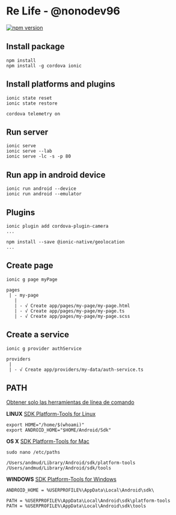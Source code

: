 # Re Life - @nonodev96

[![npm version](https://badge.fury.io/js/ionic.svg)](https://badge.fury.io/js/ionic) 

## Install package
```npm
npm install
npm install -g cordova ionic 
```

## Install platforms and plugins
```npm
ionic state reset
ionic state restore

cordova telemetry on
```

## Run server
```npm
ionic serve 
ionic serve --lab
ionic serve -lc -s -p 80
```

## Run app in android device
```npm
ionic run android --device
ionic run android --emulator
```

## Plugins 
```npm
ionic plugin add cordova-plugin-camera
...

npm install --save @ionic-native/geolocation
...
```

## Create page 
```
ionic g page myPage

pages
 | - my-page
   |
   | - √ Create app/pages/my-page/my-page.html
   | - √ Create app/pages/my-page/my-page.ts
   | - √ Create app/pages/my-page/my-page.scss
```

## Create a service
```
ionic g provider authService

providers
 | 
 | - √ Create app/providers/my-data/auth-service.ts
```

## PATH
[Obtener solo las herramientas de línea de comando
](https://developer.android.com/studio/index.html#downloads)

**LINUX** 
[SDK Platform-Tools for Linux](https://dl.google.com/android/repository/platform-tools-latest-linux.zip)
```
export HOME="/home/$(whoami)"
export ANDROID_HOME="$HOME/Android/Sdk"
```

**OS X** 
[SDK Platform-Tools for Mac](https://dl.google.com/android/repository/platform-tools-latest-darwin.zip)
```
sudo nano /etc/paths

/Users/andmud/Library/Android/sdk/platform-tools
/Users/andmud/Library/Android/sdk/tools
```

**WINDOWS** 
[SDK Platform-Tools for Windows](https://dl.google.com/android/repository/platform-tools-latest-windows.zip)
```
ANDROID_HOME = %USERPROFILE%\AppData\Local\Android\sdk\

PATH = %USERPROFILE%\AppData\Local\Android\sdk\platform-tools
PATH = %USERPROFILE%\AppData\Local\Android\sdk\tools
```
